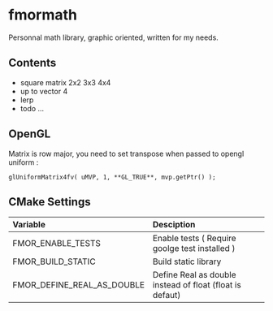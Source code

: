 # fmormath

Personnal math library, graphic oriented, written for my needs.

## Contents

* square matrix 2x2 3x3 4x4
* up to vector 4
* lerp
* todo ...

## OpenGL

Matrix is row major, you need to set transpose when passed to opengl uniform :

    glUniformMatrix4fv( uMVP, 1, **GL_TRUE**, mvp.getPtr() );


## CMake Settings

|Variable                     |Desciption                                                 |
|:----------------------------|:----------------------------------------------------------|
| FMOR_ENABLE_TESTS           | Enable tests ( Require goolge test installed )            |
| FMOR_BUILD_STATIC           | Build static library                                      |
| FMOR_DEFINE_REAL_AS_DOUBLE  | Define Real as double instead of float (float is defaut)  |


